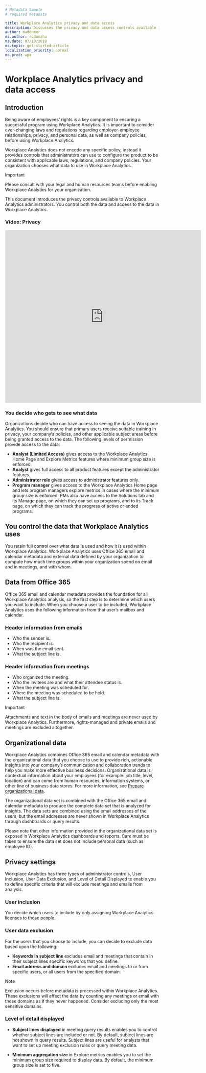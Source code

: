 ```yaml
---
# Metadata Sample
# required metadata

title: Workplace Analytics privacy and data access
description: Discusses the privacy and data access controls available in Workplace Analytics.  
author: madehmer
ms.author: rodonahu
ms.date: 07/19/2018
ms.topic: get-started-article
localization_priority: normal 
ms.prod: wpa
---
```

# Workplace Analytics privacy and data access

## Introduction

Being aware of employees’ rights is a key component to ensuring a successful program using Workplace Analytics. It is important to consider ever-changing laws and regulations regarding employer-employee relationships, privacy, and personal data, as well as company policies, before using Workplace Analytics.

Workplace Analytics does not encode any specific policy, instead it provides controls that administrators can use to configure the product to be consistent with applicable laws, regulations, and company policies. Your organization chooses what data to use in Workplace Analytics.

>[!Important]
>Please consult with your legal and human resources teams before enabling Workplace Analytics for your organization.

This document introduces the privacy controls available to Workplace Analytics administrators. You control both the data and access to the data in Workplace Analytics.

### Video: Privacy

<!-- out for now
Watch this video to learn how Workplace Analytics handles employee data privacy, and how the Workplace Analytics admin can configure their privacy settings.
-->

<!-- old link, with thumbnail
[<img src="../Images/WpA/setup/Privacy.png" alt="Privacy video">](https://aka.ms/WpAPrivacy_Video)
-->

<iframe width="640" height="564" src="https://player.vimeo.com/video/282897705" frameborder="0" allowFullScreen mozallowfullscreen webkitAllowFullScreen></iframe>

### You decide who gets to see what data

Organizations decide who can have access to seeing the data in Workplace Analytics. You should ensure that primary users receive suitable training in privacy, your company’s policies, and other applicable subject areas before being granted access to the data. The following levels of permission provide access to the data:

* **Analyst (Limited Access)** gives access to the Workplace Analytics Home Page and Explore Metrics features where minimum group size is enforced.
* **Analyst** gives full access to all product features except the administrator features.
* **Administrator role** gives access to administrator features only.
* **Program manager** gives access to the Workplace Analytics Home page and lets program managers explore metrics in cases where the minimum group size is enforced. PMs also have access to the Solutions tab and its Manage page, on which they can set up programs, and to its Track page, on which they can track the progress of active or ended programs.

## You control the data that Workplace Analytics uses

You retain full control over what data is used and how it is used within Workplace Analytics. Workplace Analytics uses Office 365 email and calendar metadata and external data defined by your organization to compute how much time groups within your organization spend on email and in meetings, and with whom.

## Data from Office 365

Office 365 email and calendar metadata provides the foundation for all Workplace Analytics analysis, so the first step is to determine which users you want to include. When you choose a user to be included, Workplace Analytics uses the following information from that user’s mailbox and calendar.

### Header information from emails

* Who the sender is.
* Who the recipient is.
* When was the email sent.
* What the subject line is.

### Header information from meetings

* Who organized the meeting.
* Who the invitees are and what their attendee status is.
* When the meeting was scheduled for.
* Where the meeting was scheduled to be held.
* What the subject line is.

>[!Important]
>Attachments and text in the body of emails and meetings are never used by Workplace Analytics. Furthermore, rights-managed and private emails and meetings are excluded altogether.

## Organizational data

Workplace Analytics combines Office 365 email and calendar metadata with the organizational data that you choose to use to provide rich, actionable insights into your company’s communication and collaboration trends to help you make more effective business decisions. Organizational data is contextual information about your employees (for example: job title, level, location) and can come from human resources, information systems, or other line of business data stores. For more information, see [Prepare organizational data](~/setup/prepare-organizational-data.md).

The organizational data set is combined with the Office 365 email and calendar metadata to produce the complete data set that is analyzed for insights. The data sets are combined using the email addresses of the users, but the email addresses are never shown in Workplace Analytics through dashboards or query results.

Please note that other information provided in the organizational data set is exposed in Workplace Analytics dashboards and reports. Care must be taken to ensure the data set does not include personal data (such as employee ID).

## Privacy settings

Workplace Analytics has three types of administrator controls, User Inclusion, User Data Exclusion, and Level of Detail Displayed to enable you to define specific criteria that will exclude meetings and emails from analysis.

### User inclusion

You decide which users to include by only assigning Workplace Analytics licenses to those people.

### User data exclusion

For the users that you choose to include, you can decide to exclude data based upon the following:

* **Keywords in subject line** excludes email and meetings that contain in their subject lines specific keywords that you define.
* **Email address and domain** excludes email and meetings to or from specific users, or all users from the specified domain.

>[!Note]
>Exclusion occurs before metadata is processed within Workplace Analytics. These exclusions will affect the data by counting any meetings or email with these domains as if they never happened. Consider excluding only the most sensitive domains.

### Level of detail displayed

* **Subject lines displayed** in meeting query results enables you to control whether subject lines are included or not. By default, subject lines are not shown in query results. Subject lines are useful for analysts that want to set up meeting exclusion rules or query meeting data.

* **Minimum aggregation size** in Explore metrics enables you to set the minimum group size required to display data. By default, the minimum group size is set to five.

<!-- 
8/23 REMOVING ENTIRE DATA RETENTION POLICY SECTION FOR NOW. TILL NEW TEMPORARY WORDING IS READY.

FIRST SECTION TO REMOVE: 

## Data retention policy

### For active tenants

>[!Note]
>An active tenant is a tenant that has one or more valid Workplace Analytics licenses.

By default, Workplace Analytics maintains tenant data for only the preceding 24 months, which is a rolling window of 24 months of data. This means that Workplace Analytics will not have any tenant data that is older than 24 months.

END OF FIRST SECTION REMOVED 8/23 -->

<!-- REMOVED PER NIRAJ 25 JUNE 2018
Even though the default value is 24 months, the rolling windows are configurable at the tenant level. As a tenant, you can lengthen your data-retention period for analysis purposes, or shorten your data-retention period for other purposes, such as GDPR requirements or company policy.  -->

<!-- 8/23 REMOVE FOR NOW SECOND SECTION:

### For inactive tenants

>[!Note]
>An inactive tenant is a tenant that has no active Workplace Analytics user licenses.

#### User policy

Workplace Analytics will stop extracting user data within seven days after a user license is expired or removed. In other words, the next scheduled data extraction will not take place if it occurs at least seven days after the user license is revoked or expires.

#### Tenant lifecycle management

If no valid user license is currently allocated to the tenant, the policy depends on the tenant state:

* **Expired state** analysts can run queries for the next 30 days, as if the state were still active.
* **Disabled state** data will remain available for the next 90 days, but only in read-only mode. In this mode, no queries can be executed. Customers can download their data during this time.
* **Deprovisioned state** tenant data is not available to view or use. The data will be deleted within the next 90 days.

END OF SECOND SECTION REMOVED 8/23 -->

<!-- REMOVED PER NIRAJ 25 JUNE 2018
>[!Note] 
>The number of days is configurable for different inactive tenant states. Example: A customer uploaded sensitive data by mistake and wants to be explicitly deprovisioned quickly instead of waiting for 210 days [expired state (30 days) + disabled state (90 days) + deprovisioned state (90 days)].
-->